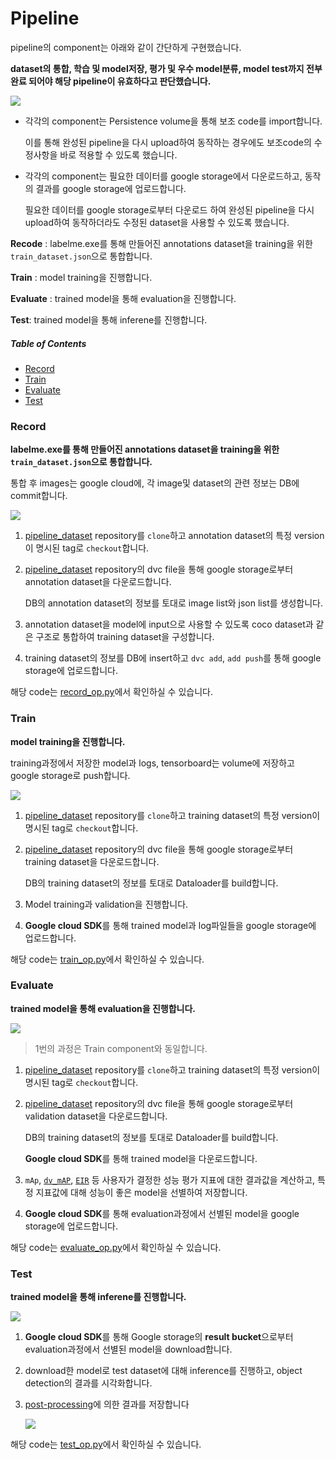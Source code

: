 # Pipeline

pipeline의 component는 아래와 같이 간단하게 구현했습니다.

**dataset의 통합, 학습 및 model저장, 평가 및 우수 model분류, model test까지 전부 완료 되어야 해당 pipeline이 유효하다고 판단했습니다.**

![](https://github.com/HibernationNo1/project_4_kubeflow_pipeline/blob/docs/description/images/pipeline%20graph.png?raw=true)

- 각각의 component는 Persistence volume을 통해 보조 code를 import합니다.

  이를 통해 완성된 pipeline을 다시 upload하여 동작하는 경우에도 보조code의 수정사항을 바로 적용할 수 있도록 했습니다.

- 각각의 component는 필요한 데이터를 google storage에서 다운로드하고, 동작의 결과를 google storage에 업로드합니다.

  필요한 데이터를 google storage로부터 다운로드 하여 완성된 pipeline을 다시 upload하여 동작하더라도 수정된 dataset을 사용할 수 있도록 했습니다. 

**Recode** : labelme.exe를 통해 만들어진 annotations dataset을 training을 위한 `train_dataset.json`으로 통합합니다.

**Train** : model training을 진행합니다.

**Evaluate** : trained model을 통해 evaluation을 진행합니다.

**Test**: trained model을 통해 inferene를 진행합니다. 





##### Table of Contents

- [Record](https://github.com/HibernationNo1/project_4_kubeflow_pipeline/blob/master/description/Pipeline.md#record)
- [Train](https://github.com/HibernationNo1/project_4_kubeflow_pipeline/blob/master/description/Pipeline.md#train)
- [Evaluate](https://github.com/HibernationNo1/project_4_kubeflow_pipeline/blob/master/description/Pipeline.md#evaluate)
- [Test](https://github.com/HibernationNo1/project_4_kubeflow_pipeline/blob/master/description/Pipeline.md#test)







### Record

**labelme.exe를 통해 만들어진 annotations dataset을 training을 위한 `train_dataset.json`으로 통합합니다.**

통합 후 images는 google cloud에, 각 image및 dataset의 관련 정보는 DB에 commit합니다.

![](https://github.com/HibernationNo1/project_4_kubeflow_pipeline/blob/docs/description/images/Record.png?raw=true)

1. [pipeline_dataset](https://github.com/HibernationNo1/pipeline_dataset.git) repository를 `clone`하고 annotation dataset의 특정 version이 명시된 tag로 `checkout`합니다. 

2. [pipeline_dataset](https://github.com/HibernationNo1/pipeline_dataset.git) repository의 dvc file을 통해 google storage로부터 annotation dataset을 다운로드합니다.

   DB의 annotation dataset의 정보를 토대로 image list와 json list를 생성합니다.

3. annotation dataset을 model에 input으로 사용할 수 있도록 coco dataset과 같은 구조로 통합하여 training dataset을 구성합니다.

4. training dataset의 정보를 DB에 insert하고 `dvc add`, `add push`를 통해 google storage에 업로드합니다.

해당 code는 [record_op.py](https://github.com/HibernationNo1/project_4_kubeflow_pipeline/blob/master/component/record/record_op.py)에서 확인하실 수 있습니다.



### Train

**model training을 진행합니다.**

training과정에서 저장한 model과 logs, tensorboard는 volume에 저장하고 google storage로 push합니다.

![](https://github.com/HibernationNo1/project_4_kubeflow_pipeline/blob/docs/description/images/Training.png?raw=true)

1. [pipeline_dataset](https://github.com/HibernationNo1/pipeline_dataset.git) repository를 `clone`하고 training dataset의 특정 version이 명시된 tag로 `checkout`합니다. 

2. [pipeline_dataset](https://github.com/HibernationNo1/pipeline_dataset.git) repository의 dvc file을 통해 google storage로부터 training dataset을 다운로드합니다.

   DB의 training dataset의 정보를 토대로 Dataloader를 build합니다.

3. Model training과 validation을 진행합니다.

4. **Google cloud SDK**를 통해 trained model과 log파일들을  google storage에 업로드합니다.

해당 code는 [train_op.py](https://github.com/HibernationNo1/project_4_kubeflow_pipeline/blob/master/component/train/train_op.py)에서 확인하실 수 있습니다.



### Evaluate 

**trained model을 통해 evaluation을 진행합니다.**

![](https://github.com/HibernationNo1/project_4_kubeflow_pipeline/blob/docs/description/images/Evaluation.png?raw=true)

>  1번의 과정은 Train component와 동일합니다.

1. [pipeline_dataset](https://github.com/HibernationNo1/pipeline_dataset.git) repository를 `clone`하고 training dataset의 특정 version이 명시된 tag로 `checkout`합니다. 

2. [pipeline_dataset](https://github.com/HibernationNo1/pipeline_dataset.git) repository의 dvc file을 통해 google storage로부터 validation dataset을 다운로드합니다.

   DB의 training dataset의 정보를 토대로 Dataloader를 build합니다.

   **Google cloud SDK**를 통해 trained model을 다운로드합니다.

3. `mAp`, [`dv_mAP`](https://github.com/HibernationNo1/project_4_kubeflow_pipeline/blob/master/description/customizing%20mmdetection%2C%20mmcv.md#1-dv-map), [`EIR`](https://github.com/HibernationNo1/project_4_kubeflow_pipeline/blob/master/description/customizing%20mmdetection%2C%20mmcv.md#2-exact-inference-rateeir) 등 사용자가 결정한 성능 평가 지표에 대한 결과값을 계산하고, 특정 지표값에 대해 성능이 좋은 model을 선별하여 저장합니다. 

4. **Google cloud SDK**를 통해 evaluation과정에서 선별된 model을 google storage에 업로드합니다.

해당 code는 [evaluate_op.py](https://github.com/HibernationNo1/project_4_kubeflow_pipeline/blob/master/component/evaluate/evaluate_op.py)에서 확인하실 수 있습니다.

### Test

**trained model을 통해 inferene를 진행합니다.** 

![](https://github.com/HibernationNo1/project_4_kubeflow_pipeline/blob/docs/description/images/Test.png?raw=true)

1. **Google cloud SDK**를 통해 Google storage의 **result bucket**으로부터 evaluation과정에서 선별된 model을 download합니다.

2. download한 model로 test dataset에 대해 inference를 진행하고, object detection의 결과를 시각화합니다.

3. [post-processing](https://github.com/HibernationNo1/project_4_kubeflow_pipeline/blob/master/description/customizing%20mmdetection%2C%20mmcv.md#post-processing)에 의한 결과를 저장합니다

   ![](https://github.com/HibernationNo1/project_4_kubeflow_pipeline/blob/docs/description/images/inference%20result.png?raw=true)



해당 code는 [test_op.py](https://github.com/HibernationNo1/project_4_kubeflow_pipeline/blob/master/component/test/test_op.py)에서 확인하실 수 있습니다.





